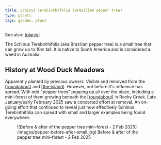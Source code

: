 ```yaml
---
title: Schinus Terebinthifolia (Brazilian pepper tree)
type: plants
tags: garden, plant
---
```


See also: [[plants]]

The Schinus Terebinthifolia (aka Brazilian pepper tree) is a small tree that can grow up to 10m tall. It is native to South America and is considered a weed in Australia. 

## History at Wood Duck Meadows

Apparently planted by previous owners. Visible and removed from the [[roundabout]] and [[the-island]]. However, not before it's influence has spread. With odd "pepper trees" popping up all over the place, including a mini-forest of them growing beneath the [[roundabout]] in Rocky Creek. Late January/early February 2025 saw a concerted effort at removal. An on-going effort that continued to reveal just how effectively Schinus Terebinthifolia can spread with small and larger examples being found everywhere.

<figure markdown>
![Before & after of the pepper tree mini-forest - 2 Feb 2025](images/pepper-before-after-small.jpg)
<caption>Before & after of the pepper tree mini-forest - 2 Feb 2025</caption>
</figure>



[//begin]: # "Autogenerated link references for markdown compatibility"
[plants]: plants "Plants"
[roundabout]: ../roundabout "Roundabout"
[the-island]: ../the-island "The Island"
[//end]: # "Autogenerated link references"